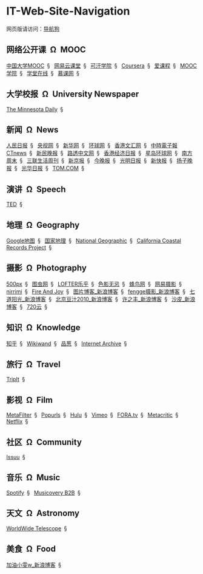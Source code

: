 # IT-Web-Site-Navigation

网页版请访问：[导航狗](https://daohanggou.cn/)


## 网络公开课&ensp;&Omega;&ensp;MOOC

[中国大学MOOC](http://www.icourse163.org/)&ensp;&sect;&ensp;
[网易云课堂](http://study.163.com/)&ensp;&sect;&ensp;
[可汗学院](https://www.khanacademy.org/)&ensp;&sect;&ensp;
[Coursera](https://www.coursera.org/)&ensp;&sect;&ensp;
[爱课程](http://www.icourses.cn/)&ensp;&sect;&ensp;
[MOOC学院](https://mooc.guokr.com/)&ensp;&sect;&ensp;
[学堂在线](http://www.xuetangx.com/)&ensp;&sect;&ensp;
[慕课网](http://www.imooc.com/)&ensp;&sect;&ensp;


## 大学校报&ensp;&Omega;&ensp;University Newspaper

[The Minnesota Daily](http://www.mndaily.com/)&ensp;&sect;&ensp;


## 新闻&ensp;&Omega;&ensp;News

[人民日报](http://paper.people.com.cn)&ensp;&sect;&ensp;
[央视网](http://www.cctv.com/)&ensp;&sect;&ensp;
[新华网](http://www.xinhuanet.com/)&ensp;&sect;&ensp;
[环球网](http://www.huanqiu.com/)&ensp;&sect;&ensp;
[香港文汇网](http://www.wenweipo.com/)&ensp;&sect;&ensp;
[中時電子報 CTnews](https://www.chinatimes.com/)&ensp;&sect;&ensp;
[新民晚报](http://xmwb.xinmin.cn)&ensp;&sect;&ensp;
[路透中文网](http://www.reutous.com/)&ensp;&sect;&ensp;
[香港经济日报](http://www.hket.com)&ensp;&sect;&ensp;
[星岛环球网](http://www.stnn.cc/)&ensp;&sect;&ensp;
[南方周末](http://www.infzm.com/)&ensp;&sect;&ensp;
[三联生活周刊](http://www.lifeweek.com.cn/)&ensp;&sect;&ensp;
[新京报](http://www.bjnews.com.cn/)&ensp;&sect;&ensp;
[今晚报](http://epaper.jwb.com.cn)&ensp;&sect;&ensp;
[光明日报](http://epaper.gmw.cn/)&ensp;&sect;&ensp;
[新快报](http://epaper.xkb.com.cn/)&ensp;&sect;&ensp;
[扬子晚报](http://www.yangtse.com/)&ensp;&sect;&ensp;
[光华日报](http://www.kwongwah.com.my/)&ensp;&sect;&ensp;
[TOM.COM](http://www.tom.com/)&ensp;&sect;&ensp;


## 演讲&ensp;&Omega;&ensp;Speech

[TED](https://www.ted.com/)&ensp;&sect;&ensp;


## 地理&ensp;&Omega;&ensp;Geography

[Google地图](https://www.google.cn/maps)&ensp;&sect;&ensp;
[国家地理](https://www.natgeo.com.cn/)&ensp;&sect;&ensp;
[National Geographic](https://www.nationalgeographic.com/)&ensp;&sect;&ensp;
[California Coastal Records Project](http://www.californiacoastline.org/)&ensp;&sect;&ensp;


## 摄影&ensp;&Omega;&ensp;Photography

[500px](https://500px.com/)&ensp;&sect;&ensp;
[图虫网](https://tuchong.com/)&ensp;&sect;&ensp;
[LOFTER乐乎](http://www.lofter.com/)&ensp;&sect;&ensp;
[色影无忌](http://ww.xitek.com/)&ensp;&sect;&ensp;
[蜂鸟网](http://www.fengniao.com/)&ensp;&sect;&ensp;
[网易摄影](http://pp.163.com)&ensp;&sect;&ensp;
[nirrimi](http://www.nirrimi.com/)&ensp;&sect;&ensp;
[Fire And Joy](http://fireandjoy.com/ "一个写作者兼摄影师的博客")&ensp;&sect;&ensp;
[图片博客_新浪博客](http://blog.sina.com.cn/lm/pic/)&ensp;&sect;&ensp;
[fengge摄影_新浪博客](http://blog.sina.com.cn/u/1497406907)&ensp;&sect;&ensp;
[七道阳光_新浪博客](http://blog.sina.com.cn/qiyt72)&ensp;&sect;&ensp;
[北京豆汁2010_新浪博客](http://blog.sina.com.cn/bjdz2010)&ensp;&sect;&ensp;
[许之丰_新浪博客](http://blog.sina.com.cn/xuzhifeng1958)&ensp;&sect;&ensp;
[沙皮_新浪博客](http://blog.sina.com.cn/wenyi65025067)&ensp;&sect;&ensp;
[720云](https://720yun.com/)&ensp;&sect;&ensp;


## 知识&ensp;&Omega;&ensp;Knowledge

[知乎](https://www.zhihu.com/)&ensp;&sect;&ensp;
[Wikiwand](http://www.wikiwand.com)&ensp;&sect;&ensp;
[品葱](https://www.pin-cong.com/)&ensp;&sect;&ensp;
[Internet Archive](https://archive.org/)&ensp;&sect;&ensp;


## 旅行&ensp;&Omega;&ensp;Travel

[TripIt](https://www.tripit.com/)&ensp;&sect;&ensp;


## 影视&ensp;&Omega;&ensp;Film

[MetaFilter](https://www.metafilter.com/)&ensp;&sect;&ensp;
[Popurls](http://popurls.com/)&ensp;&sect;&ensp;
[Hulu](https://www.hulu.com/)&ensp;&sect;&ensp;
[Vimeo](https://vimeo.com/)&ensp;&sect;&ensp;
[FORA.tv](https://fora.tv/)&ensp;&sect;&ensp;
[Metacritic](http://www.metacritic.com/)&ensp;&sect;&ensp;
[Netflix](https://www.netflix.com/)&ensp;&sect;&ensp;

## 社区&ensp;&Omega;&ensp;Community

[Issuu](https://issuu.com/)&ensp;&sect;&ensp;


## 音乐&ensp;&Omega;&ensp;Music

[Spotify](https://www.spotify.com/)&ensp;&sect;&ensp;
[Musicovery B2B](http://b2b.musicovery.com/)&ensp;&sect;&ensp;


## 天文&ensp;&Omega;&ensp;Astronomy

[WorldWide Telescope](http://www.worldwidetelescope.org/home)&ensp;&sect;&ensp;


## 美食&ensp;&Omega;&ensp;Food
[加油小雯w_新浪博客](http://blog.sina.com.cn/littleww131)&ensp;&sect;&ensp;